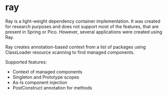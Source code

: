 # ray
Ray is a light-weight dependency container implementation. It was created for research purposes 
and does not support most of the features, that are present in Spring or Pico. However, several applications were
created using Ray.

Ray creates annotation-based context from a list of packages using ClassLoader
resource scanning to find managed components.

Supported features:
- Context of managed components
- Singleton and Prototype scopes
- As-Is component injection
- PostConstruct annotation for methods
